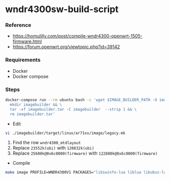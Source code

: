 # wndr4300sw-build-script

### Reference
- https://homulilly.com/post/compile-wndr4300-openwrt-1505-firmware.html
- https://forum.openwrt.org/viewtopic.php?id=39142

### Requirements
- Docker
- Docker compose

### Steps
```sh
docker-compose run --rm ubuntu bash -c 'wget $IMAGE_BUILDER_PATH -O imagebuilder.tar && \
  mkdir imagebuilder && \
  tar -xf imagebuilder.tar -C imagebuilder  --strip 1 && \
  rm imagebuilder.tar'
```

- Edit 
```sh
vi ./imagebuilder/target/linux/ar71xx/image/legacy.mk
```

1. Find the row `wndr4300_mtdlayout`
2. Replace `23552k(ubi)` with `120832k(ubi)`
3. Replace `25600k@0x6c0000(firmware)` with `122880k@0x6c0000(firmware)`

- Compile
```sh
make image PROFILE=WNDR4300V1 PACKAGES="libiwinfo-lua liblua libubus-lua libuci-lua lua luci luci-app-firewall luci-base luci-lib-ip luci-lib-nixio luci-mod-admin-full luci-proto-ipv6 luci-proto-ppp luci-theme-bootstrap rpcd uhttpd uhttpd-mod-ubus wget luci-app-ddns luci-app-sqm ca-certificates"
```
